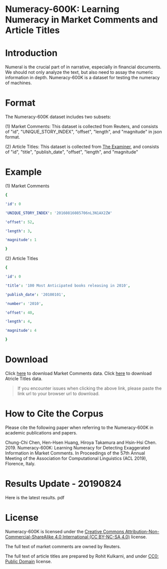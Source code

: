 # Numeracy-600K: Learning Numeracy in Market Comments and Article Titles
# Introduction
Numeral is the crucial part of in narrative, especially in financial documents. We should not only analyze the text, but also need to assay the numeric information in depth. Numeracy-600K is a dataset for testing the numeracy of machines.

# Format
The Numeracy-600K dataset includes two subsets:

(1) Market Comments: This dataset is collected from Reuters, and consists of "id", "UNIQUE_STORY_INDEX", "offset", "length", and "magnitude" in json format.

(2) Article Titles: This dataset is collected from [The Examiner](https://www.kaggle.com/therohk/examine-the-examiner), and consists of "id", "title", "publish_date", "offset", "length", and "magnitude"

# Example
(1) Market Comments
```yaml
{

'id': 0

'UNIQUE_STORY_INDEX': '20160816085706nL3N1AX2ZW'

'offset': 52,

'length': 3,

'magnitude': 1

}
```

(2) Article Titles
```yaml
{

'id': 0

'title': '100 Most Anticipated books releasing in 2010',

'publish_date': '20100101',

'number': '2010',

'offset': 40,

'length': 4,

'magnitude': 4

}
```
# Download
Click [here](http://nlg.csie.ntu.edu.tw/nlpresource/Numeracy600K/Numeracy_600K_comment.zip) to download Market Comments data.
Click [here](http://nlg.csie.ntu.edu.tw/nlpresource/Numeracy600K/Numeracy_600K_article_title.json) to download Atricle Titles data.
> If you encounter issues when clicking the above link, please paste the link url to your browser url to download.


# How to Cite the Corpus
Please cite the following paper when referring to the Numeracy-600K in academic publications and papers.

Chung-Chi Chen, Hen-Hsen Huang, Hiroya Takamura and Hsin-Hsi Chen. 2019. Numeracy-600K: Learning Numeracy for Detecting Exaggerated Information in Market Comments. In Proceedings of the 57th Annual Meeting of the Association for Computational Linguistics (ACL 2019), Florence, Italy.
# Results Update - 20190824
Here is the latest results. pdf
# License
Numeracy-600K is licensed under the [Creative Commons Attribution-Non-Commercial-ShareAlike 4.0 International (CC BY-NC-SA 4.0)](https://creativecommons.org/licenses/by-nc-sa/4.0/) license.

The full text of market comments are owned by Reuters.

The full text of article titles are prepared by Rohit Kulkarni, and under [CC0: Public Domain](https://creativecommons.org/publicdomain/zero/1.0/) license.
